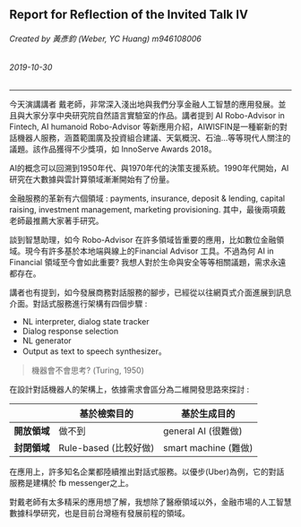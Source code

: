 ## Report for Reflection of the Invited Talk IV

###### Created by 黃彥鈞 (Weber, YC Huang) m946108006 
###### 2019-10-30                                                                                 

---

今天演講講者 戴老師，非常深入淺出地與我們分享金融人工智慧的應用發展。並且與大家分享中央研究院自然語言實驗室的作品。講者提到 AI Robo-Advisor in Fintech, AI humanoid Robo-Advisor 等新應用介紹，AIWISFIN是一種嶄新的對話機器人服務，涵蓋範圍廣及投資組合建議、天氣概況、石油...等等現代人關注的議題。該作品獲得不少獎項，如 InnoServe Awards 2018。

AI的概念可以回溯到1950年代、與1970年代的決策支援系統。1990年代開始，AI研究在大數據與雲計算領域漸漸開始有了份量。

金融服務的革新有六個領域 : payments, insurance, deposit & lending, capital raising, investment management, marketing provisioning. 其中，最後兩項戴老師最推薦大家著手研究。

談到智慧助理，如今 Robo-Advisor 在許多領域皆重要的應用，比如數位金融領域。現今有許多基於本地端與線上的Financial Advisor 工具。不過為何 AI in Financial 領域至今會如此重要? 我想人對於生命與安全等等相關議題，需求永遠都存在。

講者也有提到，如今發展商務對話服務的腳步，已經從以往網頁式介面進展到訊息介面。對話式服務進行架構有四個步驟 : 

+ NL interpreter, dialog state tracker
+ Dialog response selection
+ NL generator
+ Output as text to speech synthesizer。

> 機器會不會思考?  (Turing, 1950)

在設計對話機器人的架構上，依據需求會區分為二維開發思路來探討 :

|              | 基於檢索目的          | 基於生成目的         |
| ------------ | --------------------- | -------------------- |
| **開放領域** | 做不到                | general AI (很難做)  |
| **封閉領域** | Rule-based (比較好做) | smart machine (難做) |

在應用上，許多知名企業都陸續推出對話式服務。以優步(Uber)為例，它的對話服務是建構於 fb messenger之上。

對戴老師有太多精采的應用想了解，我想除了醫療領域以外，金融市場的人工智慧數據科學研究，也是目前台灣極有發展前程的領域。



